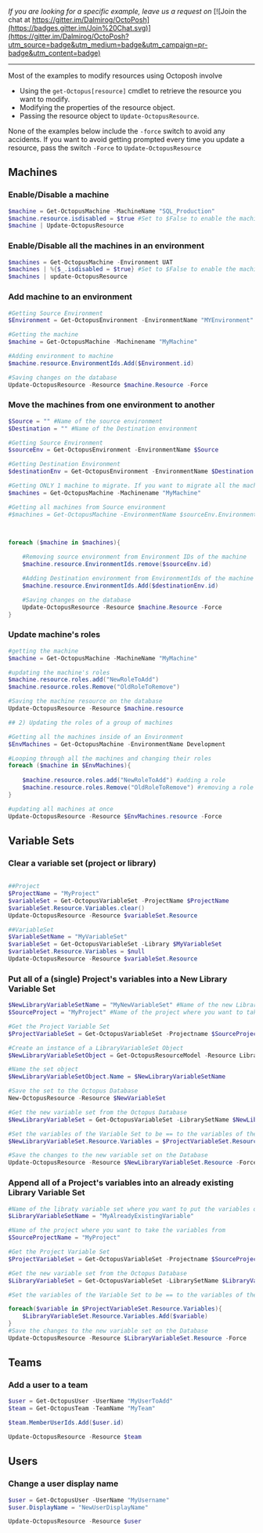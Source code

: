 *If you are looking for a specific example, leave us a request on* [![Join the chat at https://gitter.im/Dalmirog/OctoPosh](https://badges.gitter.im/Join%20Chat.svg)](https://gitter.im/Dalmirog/OctoPosh?utm_source=badge&utm_medium=badge&utm_campaign=pr-badge&utm_content=badge)
***

Most of the examples to modify resources using Octoposh involve 
- Using the `get-Octopus[resource]` cmdlet to retrieve the resource you want to modify.
- Modifying the properties of the resource object.
- Passing the resource object to `Update-OctopusResource`.

None of the examples below include the `-force` switch to avoid any accidents. If you want to avoid getting prompted every time you update a resource, pass the switch `-Force` to `Update-OctopusResource`

## Machines

### Enable/Disable a machine
```Powershell
$machine = Get-OctopusMachine -MachineName "SQL_Production" 
$machine.resource.isdisabled = $true #Set to $False to enable the machine/s
$machine | Update-OctopusResource
```

### Enable/Disable all the machines in an environment
```Powershell
$machines = Get-OctopusMachine -Environment UAT
$machines | %{$_.isdisabled = $true} #Set to $False to enable the machine/s
$machines | update-OctopusResource
```

### Add machine to an environment
```Powershell
#Getting Source Environment
$Environment = Get-OctopusEnvironment -EnvironmentName "MYEnvironment"

#Getting the machine
$machine = Get-OctopusMachine -Machinename "MyMachine"

#Adding environment to machine
$machine.resource.EnvironmentIds.Add($Environment.id)

#Saving changes on the database
Update-OctopusResource -Resource $machine.Resource -Force
```

### Move the machines from one environment to another
```Powershell
$Source = "" #Name of the source environment
$Destination = "" #Name of the Destination environment

#Getting Source Environment
$sourceEnv = Get-OctopusEnvironment -EnvironmentName $Source

#Getting Destination Environment
$destinationEnv = Get-OctopusEnvironment -EnvironmentName $Destination

#Getting ONLY 1 machine to migrate. If you want to migrate all the machines on the environment, comment this line and uncomment the one below
$machines = Get-OctopusMachine -Machinename "MyMachine"

#Getting all machines from Source environment
#$machines = Get-OctopusMachine -EnvironmentName $sourceEnv.EnvironmentName



foreach ($machine in $machines){
    
    #Removing source environment from Environment IDs of the machine
    $machine.resource.EnvironmentIds.remove($sourceEnv.id)

    #Adding Destination environment from EnvironmentIds of the machine
    $machine.resource.EnvironmentIds.Add($destinationEnv.id)

    #Saving changes on the database
    Update-OctopusResource -Resource $machine.Resource -Force
}
```

### Update machine's roles
```Powershell
#getting the machine
$machine = Get-OctopusMachine -MachineName "MyMachine" 

#updating the machine's roles
$machine.resource.roles.add("NewRoleToAdd")
$machine.resource.roles.Remove("OldRoleToRemove")

#Saving the machine resource on the database
Update-OctopusResource -Resource $machine.resource

## 2) Updating the roles of a group of machines

#Getting all the machines inside of an Environment
$EnvMachines = Get-OctopusMachine -EnvironmentName Development

#Looping through all the machines and changing their roles
foreach ($machine in $EnvMachines){
    
    $machine.resource.roles.add("NewRoleToAdd") #adding a role
    $machine.resource.roles.Remove("OldRoleToRemove") #removing a role
}

#updating all machines at once
Update-OctopusResource -Resource $EnvMachines.resource -Force
```

## Variable Sets

### Clear a variable set (project or library)
```Powershell

##Project
$ProjectName = "MyProject"
$variableSet = Get-OctopusVariableSet -ProjectName $ProjectName
$variableSet.Resource.Variables.clear()
Update-OctopusResource -Resource $variableSet.Resource

##VariableSet
$VariableSetName = "MyVariableSet"
$variableSet = Get-OctopusVariableSet -Library $MyVariableSet
$variableSet.Resource.Variables = $null 
Update-OctopusResource -Resource $variableSet.Resource
```

### Put all of a (single) Project's variables into a New Library Variable Set
```Powershell
$NewLibraryVariableSetName = "MyNewVariableSet" #Name of the new Library Variable Set
$SourceProject = "MyProject" #Name of the project where you want to take the variables from

#Get the Project Variable Set
$ProjectVariableSet = Get-OctopusVariableSet -Projectname $SourceProject

#Create an instance of a LibraryVariableSet Object
$NewLibraryVariableSetObject = Get-OctopusResourceModel -Resource LibraryVariableSet

#Name the set object
$NewLibraryVariableSetObject.Name = $NewLibraryVariableSetName

#Save the set to the Octopus Database
New-OctopusResource -Resource $NewVariableSet

#Get the new variable set from the Octopus Database
$NewLibraryVariableSet = Get-OctopusVariableSet -LibrarySetName $NewLibraryVariableSetName

#Set the variables of the Variable Set to be == to the variables of the Project Variable Set.
$NewLibraryVariableSet.Resource.Variables = $ProjectVariableSet.Resource.Variables

#Save the changes to the new variable set on the Database
Update-OctopusResource -Resource $NewLibraryVariableSet.Resource -Force
```

### Append all of a Project's variables into an already existing Library Variable Set
```Powershell
#Name of the libraty variable set where you want to put the variables on
$LibraryVariableSetName = "MyAlreadyExistingVariable" 

#Name of the project where you want to take the variables from
$SourceProjectName = "MyProject" 

#Get the Project Variable Set
$ProjectVariableSet = Get-OctopusVariableSet -Projectname $SourceProjectName

#Get the new variable set from the Octopus Database
$LibraryVariableSet = Get-OctopusVariableSet -LibrarySetName $LibraryVariableSetName

#Set the variables of the Variable Set to be == to the variables of the Project Variable Set.

foreach($variable in $ProjectVariableSet.Resource.Variables){
    $LibraryVariableSet.Resource.Variables.Add($variable)
}
#Save the changes to the new variable set on the Database
Update-OctopusResource -Resource $LibraryVariableSet.Resource -Force
```

## Teams

### Add a user to a team
```Powershell
$user = Get-OctopusUser -UserName "MyUserToAdd"
$team = Get-OctopusTeam -TeamName "MyTeam"

$team.MemberUserIds.Add($user.id)

Update-OctopusResource -Resource $team
```

## Users

### Change a user display name
```Powershell
$user = Get-OctopusUser -UserName "MyUsername"
$user.DisplayName = "NewUserDisplayName"

Update-OctopusResource -Resource $user
```
